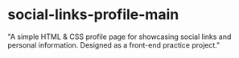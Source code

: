 # social-links-profile-main
"A simple HTML &amp; CSS profile page for showcasing social links and personal information. Designed as a front-end practice project."
